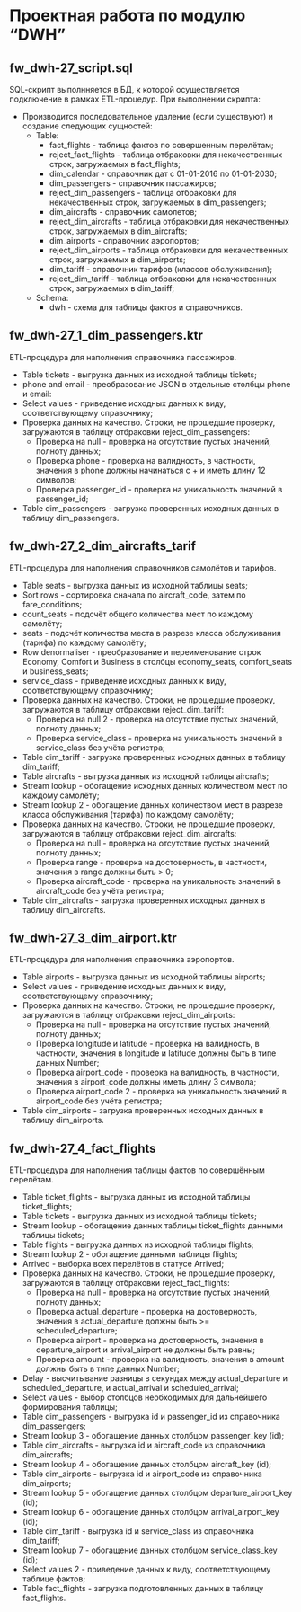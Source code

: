 # Проектная работа по модулю “DWH”

## fw_dwh-27_script.sql

SQL-cкрипт выполнняется в БД, к которой осуществляется подключение в рамках ETL-процедур.
При выполнении скрипта: 
* Производится последовательное удаление (если существуют) и создание следующих сущностей:
  * Table:
    *  fact_flights - таблица фактов по совершенным перелётам;
    *  reject_fact_flights - таблица отбраковки для некачественных строк, загружаемых в fact_flights;
    *  dim_calendar - справочник дат с 01-01-2016 по 01-01-2030;
    *  dim_passengers - справочник пассажиров;
    *  reject_dim_passengers - таблица отбраковки для некачественных строк, загружаемых в dim_passengers;
    *  dim_aircrafts - справочник самолетов;
    *  reject_dim_aircrafts - таблица отбраковки для некачественных строк, загружаемых в dim_aircrafts;
    *  dim_airports - справочник аэропортов;
    *  reject_dim_airports - таблица отбраковки для некачественных строк, загружаемых в dim_airports;
    *  dim_tariff - справочник тарифов (классов обслуживания);
    *  reject_dim_tariff - таблица отбраковки для некачественных строк, загружаемых в dim_tariff;
  *  Schema:
     *  dwh - схема для таблицы фактов и справочников.

## fw_dwh-27_1_dim_passengers.ktr

ETL-процедура для наполнения справочника пассажиров.
* Table tickets - выгрузка данных из исходной таблицы tickets;
* phone and email - преобразование JSON в отдельные столбцы phone и email:
* Select values - приведение исходных данных к виду, соответствующему справочнику;
* Проверка данных на качество. Строки, не прошедшие проверку, загружаются в таблицу отбраковки reject_dim_passengers:
  * Проверка на null - проверка на отсутствие пустых значений, полноту данных;
  * Проверка phone - проверка на валидность, в частности, значения в phone должны начинаться с + и иметь длину 12 символов;
  * Проверка passenger_id - проверка на уникальность значений в passenger_id;
* Table dim_passengers - загрузка проверенных исходных данных в таблицу dim_passengers.

## fw_dwh-27_2_dim_aircrafts_tarif
ETL-процедура для наполнения справочников самолётов и тарифов.
* Table seats - выгрузка данных из исходной таблицы seats;
* Sort rows - сортировка сначала по aircraft_code, затем по fare_conditions;
* count_seats - подсчёт общего количества мест по каждому самолёту;
* seats - подсчёт количества места в разрезе класса обслуживания (тарифа) по каждому самолёту;
* Row denormaliser - преобразование и переименование строк Economy, Comfort и Business в столбцы economy_seats, comfort_seats и business_seats;
* service_class - приведение исходных данных к виду, соответствующему справочнику;
* Проверка данных на качество. Строки, не прошедшие проверку, загружаются в таблицу отбраковки reject_dim_tariff:
  * Проверка на null 2 - проверка на отсутствие пустых значений, полноту данных;
  * Проверка service_class - проверка на уникальность значений в service_class без учёта регистра;
* Table dim_tariff - загрузка проверенных исходных данных в таблицу dim_tariff;
* Table aircrafts - выгрузка данных из исходной таблицы aircrafts;
* Stream lookup - обогащение исходных данных количеством мест по каждому самолёту;
* Stream lookup 2 - обогащение данных количеством мест в разрезе класса обслуживания (тарифа) по каждому самолёту;
* Проверка данных на качество. Строки, не прошедшие проверку, загружаются в таблицу отбраковки reject_dim_aircrafts:
  * Проверка на null - проверка на отсутствие пустых значений, полноту данных;
  * Проверка range - проверка на достоверность, в частности, значения в range должны быть > 0;
  * Проверка aircraft_code - проверка на уникальность значений в aircraft_code без учёта регистра;
* Table dim_aircrafts - загрузка проверенных исходных данных в таблицу dim_aircrafts.

## fw_dwh-27_3_dim_airport.ktr
ETL-процедура для наполнения справочника аэропортов.
* Table airports - выгрузка данных из исходной таблицы airports;
* Select values - приведение исходных данных к виду, соответствующему справочнику;
* Проверка данных на качество. Строки, не прошедшие проверку, загружаются в таблицу отбраковки reject_dim_airports:
  * Проверка на null - проверка на отсутствие пустых значений, полноту данных;
  * Проверка longitude и latitude - проверка на валидность, в частности, значения в longitude и latitude должны быть в типе данных Number;
  * Проверка airport_code - проверка на валидность, в частности, значения в airport_code должны иметь длину 3 символа;
  * Проверка airport_code 2 - проверка на уникальность значений в airport_code без учёта регистра;
* Table dim_airports - загрузка проверенных исходных данных в таблицу dim_airports.

## fw_dwh-27_4_fact_flights
ETL-процедура для наполнения таблицы фактов по совершённым перелётам.
* Table ticket_flights - выгрузка данных из исходной таблицы ticket_flights;
* Table tickets - выгрузка данных из исходной таблицы tickets;
* Stream lookup - обогащение данных таблицы ticket_flights данными таблицы tickets;
* Table flights - выгрузка данных из исходной таблицы flights;
* Stream lookup 2 - обогащение данными таблицы flights;
* Arrived - выборка всех перелётов в статусе Arrived;
* Проверка данных на качество. Строки, не прошедшие проверку, загружаются в таблицу отбраковки reject_fact_flights:
  * Проверка на null - проверка на отсутствие пустых значений, полноту данных;
  * Проверка actual_departure - проверка на достоверность, значения в actual_departure должны быть >= scheduled_departure;
  * Проверка airport - проверка на достоверность, значения в departure_airport и arrival_airport не должны быть равны;
  * Проверка amount - проверка на валидность, значения в amount должны быть в типе данных Number;
* Delay - высчитывание разницы в секундах между actual_departure и scheduled_departure, и actual_arrival и scheduled_arrival;
* Select values - выбор столбцов необходимых для дальнейшего формирования таблицы;
* Table dim_passengers - выгрузка id и passenger_id из справочника dim_passengers;
* Stream lookup 3 - обогащение данных столбцом passenger_key (id);
* Table dim_aircrafts - выгрузка id и aircraft_code из справочника dim_aircrafts;
* Stream lookup 4 - обогащение данных столбцом aircraft_key (id);
* Table dim_airports - выгрузка id и airport_code из справочника dim_airports;
* Stream lookup 5 - обогащение данных столбцом departure_airport_key (id);
* Stream lookup 6 - обогащение данных столбцом arrival_airport_key (id);
* Table dim_tariff - выгрузка id и service_class из справочника dim_tariff;
* Stream lookup 7 - обогащение данных столбцом service_class_key (id);
* Select values 2 - приведение данных к виду, соответствующему таблице фактов;
* Table fact_flights - загрузка подготовленных данных в таблицу fact_flights.
